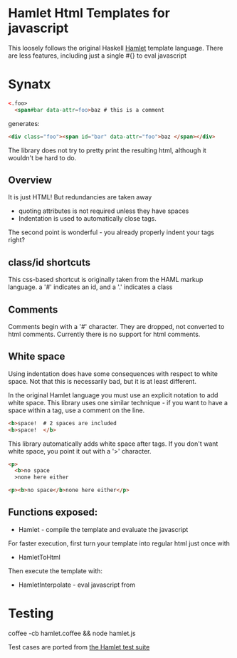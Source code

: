 # Hamlet Html Templates for javascript

This loosely follows the original Haskell [Hamlet](http://www.yesodweb.com/book/templates) template language.
There are less features, including just a single #{} to eval javascript

# Synatx

``` html
<.foo>
  <span#bar data-attr=foo>baz # this is a comment
```

generates:

``` html
<div class="foo"><span id="bar" data-attr="foo">baz </span></div>
```

The library does not try to pretty print the resulting html, although it wouldn't be hard to do.

## Overview

It is just HTML! But redundancies are taken away
* quoting attributes is not required unless they have spaces
* Indentation is used to automatically close tags.

The second point is wonderful - you already properly indent your tags right?

## class/id shortcuts

This css-based shortcut is originally taken from the HAML markup language.
a '#' indicates an id, and a '.' indicates a class

## Comments

Comments begin with a '#' character.
They are dropped, not converted to html comments.
Currently there is no support for html comments.

## White space

Using indentation does have some consequences with respect to white space.
Not that this is necessarily bad, but it is at least different.

In the original Hamlet language you must use an explicit notation to add white space.
This library uses one similar technique - if you want to have a space within a tag, use a comment on the line.

``` html
<b>space!  # 2 spaces are included
<b>space!  </b>
```

This library automatically adds white space after tags.
If you don't want white space, you point it out with a '>' character.

``` html
<p>
  <b>no space
  >none here either
```

``` html
<p><b>no space</b>none here either</p>
```

## Functions exposed:
* Hamlet - compile the template and evaluate the javascript

For faster execution, first turn your template into regular html just once with
* HamletToHtml

Then execute the template with:
* HamletInterpolate - eval javascript from

# Testing

coffee -cb hamlet.coffee && node hamlet.js

Test cases are ported from [the Hamlet test suite](http://github.com/yesodweb/hamlet/hamlet/test/main.hs)

